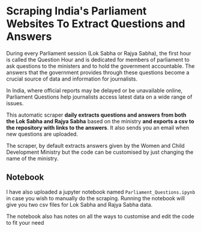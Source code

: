 # Scraping India's Parliament Websites To Extract Questions and Answers

During every Parliament session (Lok Sabha or Rajya Sabha), the first hour is called the Question Hour and is dedicated for members of parliament to ask questions to the ministers and to hold the government accountable. The answers that the government provides through these questions become a crucial source of data and information for journalists.

In India, where official reports may be delayed or be unavailable online, Parliament Questions help journalists access latest data on a wide range of issues.

This automatic scraper <b>daily extracts questions and answers from both the Lok Sabha and Rajya Sabha</b> based on the ministry <b> and exports a csv to the repository with links to the answers</b>. It also sends you an email when new questions are uploaded.

The scraper, by default extracts answers given by the Women and Child Development Ministry but the code can be customised by just changing the name of the ministry.

## Notebook

I have also uploaded a jupyter notebook named ```Parliament_Questions.ipynb``` in case you wish to manually do the scraping. Running the notebook will give you two csv files for Lok Sabha and Rajya Sabha data.

The notebook also has notes on all the ways to customise and edit the code to fit your need




